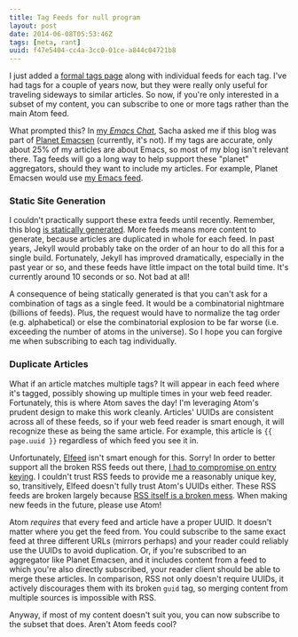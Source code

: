 ```yaml
---
title: Tag Feeds for null program
layout: post
date: 2014-06-08T05:53:46Z
tags: [meta, rant]
uuid: f47e5404-cc4a-3cc0-01ce-a844c04721b8
---
```


I just added a [formal tags page][tags] along with individual feeds
for each tag. I've had tags for a couple of years now, but they were
really only useful for traveling sideways to similar articles. So now,
if you're only interested in a subset of my content, you can subscribe
to one or more tags rather than the main Atom feed.

What prompted this? In [my *Emacs Chat*][chat], Sacha asked me if this
blog was part of [Planet Emacsen][emacsen] (currently, it's not). If
my tags are accurate, only about 25% of my articles are about Emacs,
so most of my blog isn't relevant there. Tag feeds will go a long way
to help support these "planet" aggregators, should they want to
include my articles. For example, Planet Emacsen would use [my Emacs
feed][emacs].

### Static Site Generation

I couldn't practically support these extra feeds until recently.
Remember, this blog [is statically generated][host]. More feeds means
more content to generate, because articles are duplicated in whole for
each feed. In past years, Jekyll would probably take on the order of
an hour to do all this for a single build. Fortunately, Jekyll has
improved dramatically, especially in the past year or so, and these
feeds have little impact on the total build time. It's currently
around 10 seconds or so. Not bad at all!

A consequence of being statically generated is that you can't ask for
a combination of tags as a single feed. It would be a combinatorial
nightmare (billions of feeds). Plus, the request would have to
normalize the tag order (e.g. alphabetical) or else the combinatorial
explosion to be far worse (i.e. exceeding the number of atoms in the
universe). So I hope you can forgive me when subscribing to each tag
individually.

### Duplicate Articles

What if an article matches multiple tags? It will appear in each feed
where it's tagged, possibly showing up multiple times in your web feed
reader. Fortunately, this is where Atom saves the day! I'm leveraging
Atom's prudent design to make this work cleanly. Articles' UUIDs are
consistent across all of these feeds, so if your web feed reader is
smart enough, it will recognize these as being the same article. For
example, this article is `{{ page.uuid }}` regardless of which feed
you see it in.

Unfortunately, [Elfeed][elfeed] isn't smart enough for this. Sorry! In
order to better support all the broken RSS feeds out there, [I had to
compromise on entry keying][db]. I couldn't trust RSS feeds to provide
me a reasonably unique key, so, transitively, Elfeed doesn't fully
trust Atom's UUIDs either. These RSS feeds are broken largely because
[RSS itself is a broken mess][rss]. When making new feeds in the
future, please use Atom!

Atom *requires* that every feed and article have a proper UUID. It
doesn't matter where you get the feed from. You could subscribe to the
same exact feed at three different URLs (mirrors perhaps) and your
reader could reliably use the UUIDs to avoid duplication. Or, if
you're subscribed to an aggregator like Planet Emacsen, and it
includes content from a feed to which you're also directly subscribed,
your reader client should be able to merge these articles. In
comparison, RSS not only doesn't require UUIDs, it actively
discourages them with its broken `guid` tag, so merging content from
multiple sources is impossible with RSS.

Anyway, if most of my content doesn't suit you, you can now subscribe
to the subset that does. Aren't Atom feeds cool?


[emacs]: /tags/emacs/feed/
[tags]: /tags/
[chat]: /blog/2014/06/04/
[emacsen]: http://planet.emacsen.org/
[host]: /blog/2011/08/05/
[rss]: /blog/2013/09/23/
[db]: /blog/2013/09/09/
[elfeed]: /blog/2013/09/04/
